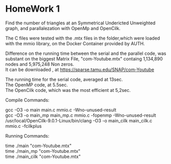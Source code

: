 # HomeWork 1
Find the number of triangles at an Symmetrical Undericted Unweighted graph, and parallalezation with OpenMp and OpenCilk.

The C files were tested with the .mtx files in the folder,which were loaded with the mmio library, on the Docker Container provided by AUTH.

Difference on the running time between the serial and the parallel code, was substant on the biggest Matrix File, "com-Youtube.mtx" containg 1,134,890 nodes and 5,975,248 Non zeros.\
It can be downloaded , at https://sparse.tamu.edu/SNAP/com-Youtube <br />

The running time for the serial code, averaged at 13sec. <br />
The OpenMP code, at 5.5sec. <br />
The OpenCilk code, which was the most efficient at 5,2sec. <br />


Compile Commands:

gcc -O3 -o main main.c mmio.c -Wno-unused-result <br />
gcc -O3 -o main_mp main_mp.c mmio.c -fopenmp -Wno-unused-result <br />
/usr/local/OpenCilk-9.0.1-Linux/bin/clang -O3 -o main_cilk main_cilk.c mmio.c -fcilkplus <br />

Running Commands:

time ./main "com-Youtube.mtx" <br />
time ./main_mp "com-Youtube.mtx" <br />
time ./main_cilk "com-Youtube.mtx" <br />


